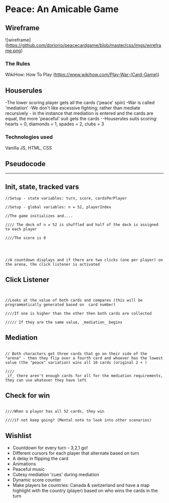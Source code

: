 # Peace: An Amicable Game



## Wireframe

![wireframe] (https://github.com/doriorio/peacecardgame/blob/master/css/imgs/wireframe.png)

### The Rules
WikiHow: How To Play (https://www.wikihow.com/Play-War-(Card-Game))
## Houserules
-The lower scoring player gets all the cards ('peace' spin)
-War is called 'mediation'
-We don't like excessive fighting; rather than mediate recursively - in the instance that mediation is entered and the cards are equal, the more 'peaceful' suit gets the cards 
--Houserules suits scoring: hearts = 0, diamonds = 1, spades = 2, clubs = 3



### Technologies used
Vanilla JS, HTML, CSS


## Pseudocode
----

## Init, state, tracked vars

```
//Setup - state variables: turn, score, cardsPerPlayer

//Setup - global variables: n = 52, playerIndex

//The game initializes and....

//// The deck of n = 52 is shuffled and half of the deck is assigned to each player

////The score is 0




//A countdown displays and if there are two clicks (one per player) on the arena, the click listener is activated

```
## Click Listener
```


//Looks at the value of both cards and compares (this will be programmatically generated based on  card number)

////If one is higher than the other then both cards are collected

///// If they are the same value, _mediation_ begins

```
## Mediation 
``` 

// Both characters get three cards that go on their side of the "arena" - then they flip over a fourth card and whoever has the lowest value (the "peace" variation) wins all 10 cards (original 2 + )

////
_if_ there aren't enough cards for all for the mediation requirements, they can use whatever they have left

``` 

## Check for win
``` 

////When a player has all 52 cards, they win

////if not keep going? (Mental note to look into other scenarios)
``` 

## Wishlist
* Countdown for every turn - 3,2,1 go!
* Different cursors for each player that alternate based on turn
* A delay in flipping the card
* Animations
* Peaceful music
* Cutesy mediation 'cues' during mediation
* Dynamic score counter
* Make players be countries: Canada & switzerland and have a map highlight with the country (player) based on who wins the cards in the turn

